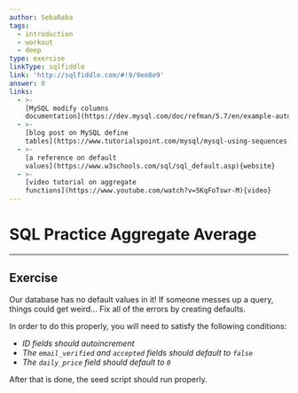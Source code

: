 ```yaml
---
author: SebaRaba
tags:
  - introduction
  - workout
  - deep
type: exercise
linkType: sqlfiddle
link: 'http://sqlfiddle.com/#!9/9ee8e9'
answer: 0
links:
  - >-
    [MySQL modify columns
    documentation](https://dev.mysql.com/doc/refman/5.7/en/example-auto-increment.html){documentation}
  - >-
    [blog post on MySQL define
    tables](https://www.tutorialspoint.com/mysql/mysql-using-sequences.htm){website}
  - >-
    [a reference on default
    values](https://www.w3schools.com/sql/sql_default.asp){website}
  - >-
    [video tutorial on aggregate
    functions](https://www.youtube.com/watch?v=5KqFoTswr-M){video}
---
```


# SQL Practice Aggregate Average


---

## Exercise

Our database has no default values in it! If someone messes up a query, things could get weird...
Fix all of the errors by creating defaults.

In order to do this properly, you will need to satisfy the following conditions:

* *ID fields should autoincrement*
* *The `email_verified` and `accepted` fields should default to `false`*
* *The `daily_price` field should default to `0`*

After that is done, the seed script should run properly.
 
